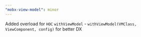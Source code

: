 ```yaml
---
"mobx-view-model": minor
---
```


Added overload for `HOC` `withViewModel` - `withViewModel(VMClass, ViewComponent, config)` for better DX
